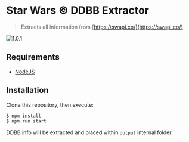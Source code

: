 # Star Wars &copy; DDBB Extractor

> Extracts all information from [https://swapi.co/](https://swapi.co/)

![1.0.1](https://img.shields.io/badge/Version-1.0.1-green.svg)

## Requirements

- [NodeJS](https://nodejs.org/)

## Installation

Clone this repository, then execute:

```bash
$ npm install
$ npm run start
```

DDBB info will be extracted and placed within `output` internal folder.
